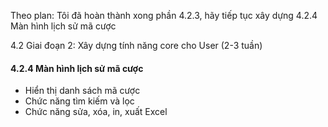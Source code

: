 Theo plan: Tôi đã hoàn thành xong phần 4.2.3, hãy tiếp tục xây dựng 4.2.4 Màn hình lịch sử mã cược

4.2 Giai đoạn 2: Xây dựng tính năng core cho User (2-3 tuần)

#### 4.2.4 Màn hình lịch sử mã cược

- Hiển thị danh sách mã cược
- Chức năng tìm kiếm và lọc
- Chức năng sửa, xóa, in, xuất Excel
